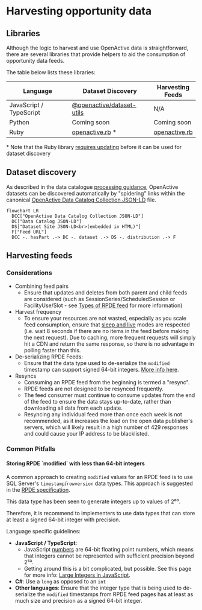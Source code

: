 # Harvesting opportunity data

## Libraries

Although the logic to harvest and use OpenActive data is straightforward, there are several libraries that provide helpers to aid the consumption of opportunity data feeds.

The table below lists these libraries:

<table><thead><tr><th width="248">Language</th><th width="244.33333333333331">Dataset Discovery</th><th>Harvesting Feeds</th></tr></thead><tbody><tr><td>JavaScript / TypeScript</td><td><a href="https://github.com/openactive/dataset-utils">@openactive/dataset-utils</a></td><td>N/A</td></tr><tr><td>Python</td><td>Coming soon</td><td>Coming soon</td></tr><tr><td>Ruby</td><td><a href="https://github.com/openactive/openactive.rb">openactive.rb</a> *</td><td><a href="https://github.com/openactive/openactive.rb">openactive.rb</a></td></tr></tbody></table>

&#x20;\* Note that the Ruby library [requires updating](https://github.com/openactive/openactive.rb/issues/13) before it can be used for dataset discovery

## Dataset discovery

As described in the data catalogue [processing guidance](https://github.com/openactive/data-catalogs#processing-guidance), OpenActive datasets can be discovered automatically by "spidering" links within the canonical [OpenActive Data Catalog Collection JSON-LD](https://openactive.io/data-catalogs/data-catalog-collection.jsonld) file.

```mermaid
flowchart LR
  DCC["OpenActive Data Catalog Collection JSON-LD"]
  DC["Data Catalog JSON-LD"]
  DS["Dataset Site JSON-LD<br>(embedded in HTML)"]
  F["Feed URL"]
  DCC -. hasPart .-> DC -. dataset .-> DS -. distribution .-> F
```

## Harvesting feeds

### Considerations

* Combining feed pairs
  * Ensure that updates and deletes from both parent and child feeds are considered (such as SessionSeries/ScheduledSession or FacilityUse/Slot - see [Types of RPDE feed](../../publishing-data/data-feeds/types-of-feed.md) for more information)
* Harvest frequency
  * To ensure your resources are not wasted, especially as you scale feed consumption, ensure that [sleep and live](../../publishing-data/data-feeds/scaling-feeds.md#sleep-mode) modes are respected (i.e. wait 8 seconds if there are no items in the feed before making the next request). Due to caching, more frequent requests will simply hit a CDN and return the same response, so there is no advantage in polling faster than this.
* De-serializing RPDE Feeds:
  * Ensure that the data type used to de-serialize the `modified` timestamp can support signed 64-bit integers. [More info here](./#storing-rpde-modified-with-less-than-64-bit-integers).
* Resyncs
  * Consuming an RPDE feed from the beginning is termed a "resync".
  * RPDE feeds are not designed to be resynced frequently.
  * The feed consumer must continue to consume updates from the end of the feed to ensure the data stays up-to-date, rather than downloading all data from each update.
  * Resyncing any individual feed more than once each week is not recommended, as it increases the load on the open data publisher's servers, which will likely result in a high number of 429 responses and could cause your IP address to be blacklisted.

### Common Pitfalls

#### Storing RPDE \`modified\` with less than 64-bit integers

A common approach to creating `modified` values for an RPDE feed is to use SQL Server's `timestamp`/`rowversion` data types. This approach is suggested in the [RPDE specification](https://openactive.io/realtime-paged-data-exchange/#incrementing-unique-change-number).

This data type has been seen to generate integers up to values of 2⁶⁰.

Therefore, it is recommend to implementers to use data types that can store at least a signed 64-bit integer with precision.

Language specific guidelines:

* **JavaScript / TypeScript**:
  * JavaScript [numbers](https://developer.mozilla.org/en-US/docs/Web/JavaScript/Reference/Global\_Objects/Number) are 64-bit floating point numbers, which means that integers cannot be represented with sufficient precision beyond 2⁵³.
  * Getting around this is a bit complicated, but possible. See this page for more info: [Large Integers in JavaScript](large-integers-in-javascript.md).
* **C#**: Use a `long` as opposed to an `int`
* **Other languages**: Ensure that the integer type that is being used to de-serialize the `modified` timestamps from RPDE feed pages has at least as much size and precision as a signed 64-bit integer.
